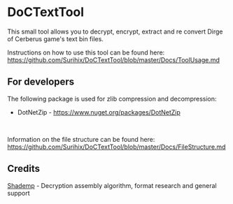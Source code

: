 # DoCTextTool
This small tool allows you to decrypt, encrypt, extract and re convert Dirge of Cerberus game's text bin files.

Instructions on how to use this tool can be found here: 
<br>https://github.com/Surihix/DoCTextTool/blob/master/Docs/ToolUsage.md

## For developers
The following package is used for zlib compression and decompression:
- DotNetZip - https://www.nuget.org/packages/DotNetZip
<br>

Information on the file structure can be found here:
<br>https://github.com/Surihix/DoCTextTool/blob/master/Docs/FileStructure.md
## Credits
[Shademp](https://github.com/Shademp) - Decryption assembly algorithm, format research and general support
